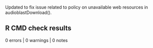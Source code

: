 Updated to fix issue related to policy on unavailable web resources in 
audioblastDownload().

## R CMD check results

0 errors | 0 warnings | 0 notes
